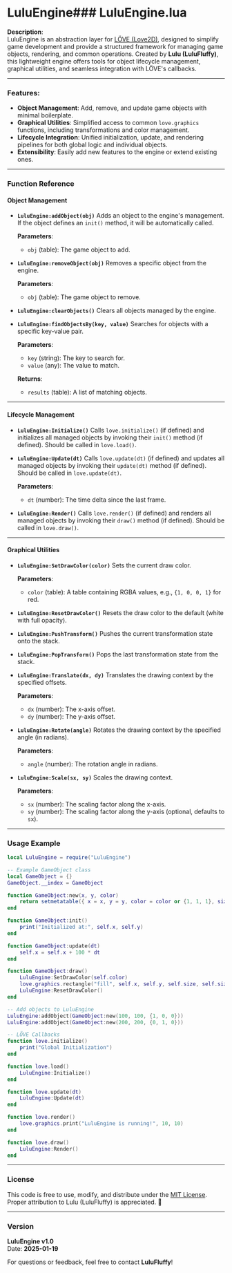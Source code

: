 # LuluEngine### **LuluEngine.lua**

**Description**:  
LuluEngine is an abstraction layer for [LÖVE (Love2D)](https://love2d.org), designed to simplify game development and provide a structured framework for managing game objects, rendering, and common operations. Created by **Lulu (LuluFluffy)**, this lightweight engine offers tools for object lifecycle management, graphical utilities, and seamless integration with LÖVE's callbacks.

---

### **Features**:
- **Object Management**: Add, remove, and update game objects with minimal boilerplate.
- **Graphical Utilities**: Simplified access to common `love.graphics` functions, including transformations and color management.
- **Lifecycle Integration**: Unified initialization, update, and rendering pipelines for both global logic and individual objects.
- **Extensibility**: Easily add new features to the engine or extend existing ones.

---

### **Function Reference**

#### **Object Management**

- **`LuluEngine:addObject(obj)`**
  Adds an object to the engine's management. If the object defines an `init()` method, it will be automatically called.

  **Parameters**:
  - `obj` (table): The game object to add.

- **`LuluEngine:removeObject(obj)`**
  Removes a specific object from the engine.

  **Parameters**:
  - `obj` (table): The game object to remove.

- **`LuluEngine:clearObjects()`**
  Clears all objects managed by the engine.

- **`LuluEngine:findObjectsBy(key, value)`**
  Searches for objects with a specific key-value pair.

  **Parameters**:
  - `key` (string): The key to search for.
  - `value` (any): The value to match.

  **Returns**:
  - `results` (table): A list of matching objects.

---

#### **Lifecycle Management**

- **`LuluEngine:Initialize()`**
  Calls `love.initialize()` (if defined) and initializes all managed objects by invoking their `init()` method (if defined). Should be called in `love.load()`.

- **`LuluEngine:Update(dt)`**
  Calls `love.update(dt)` (if defined) and updates all managed objects by invoking their `update(dt)` method (if defined). Should be called in `love.update(dt)`.

  **Parameters**:
  - `dt` (number): The time delta since the last frame.

- **`LuluEngine:Render()`**
  Calls `love.render()` (if defined) and renders all managed objects by invoking their `draw()` method (if defined). Should be called in `love.draw()`.

---

#### **Graphical Utilities**

- **`LuluEngine:SetDrawColor(color)`**
  Sets the current draw color.

  **Parameters**:
  - `color` (table): A table containing RGBA values, e.g., `{1, 0, 0, 1}` for red.

- **`LuluEngine:ResetDrawColor()`**
  Resets the draw color to the default (white with full opacity).

- **`LuluEngine:PushTransform()`**
  Pushes the current transformation state onto the stack.

- **`LuluEngine:PopTransform()`**
  Pops the last transformation state from the stack.

- **`LuluEngine:Translate(dx, dy)`**
  Translates the drawing context by the specified offsets.

  **Parameters**:
  - `dx` (number): The x-axis offset.
  - `dy` (number): The y-axis offset.

- **`LuluEngine:Rotate(angle)`**
  Rotates the drawing context by the specified angle (in radians).

  **Parameters**:
  - `angle` (number): The rotation angle in radians.

- **`LuluEngine:Scale(sx, sy)`**
  Scales the drawing context.

  **Parameters**:
  - `sx` (number): The scaling factor along the x-axis.
  - `sy` (number): The scaling factor along the y-axis (optional, defaults to `sx`).

---

### **Usage Example**

```lua
local LuluEngine = require("LuluEngine")

-- Example GameObject class
local GameObject = {}
GameObject.__index = GameObject

function GameObject:new(x, y, color)
    return setmetatable({ x = x, y = y, color = color or {1, 1, 1}, size = 20 }, GameObject)
end

function GameObject:init()
    print("Initialized at:", self.x, self.y)
end

function GameObject:update(dt)
    self.x = self.x + 100 * dt
end

function GameObject:draw()
    LuluEngine:SetDrawColor(self.color)
    love.graphics.rectangle("fill", self.x, self.y, self.size, self.size)
    LuluEngine:ResetDrawColor()
end

-- Add objects to LuluEngine
LuluEngine:addObject(GameObject:new(100, 100, {1, 0, 0}))
LuluEngine:addObject(GameObject:new(200, 200, {0, 1, 0}))

-- LÖVE Callbacks
function love.initialize()
    print("Global Initialization")
end

function love.load()
    LuluEngine:Initialize()
end

function love.update(dt)
    LuluEngine:Update(dt)
end

function love.render()
    love.graphics.print("LuluEngine is running!", 10, 10)
end

function love.draw()
    LuluEngine:Render()
end
```

---

### **License**
This code is free to use, modify, and distribute under the [MIT License](https://opensource.org/licenses/MIT). Proper attribution to Lulu (LuluFluffy) is appreciated. 🐾

---

### **Version**
**LuluEngine v1.0**  
Date: **2025-01-19**

For questions or feedback, feel free to contact **LuluFluffy**!
